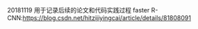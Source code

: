 20181119
用于记录后续的论文和代码实践过程
faster R-CNN:https://blog.csdn.net/hitzijiyingcai/article/details/81808091
